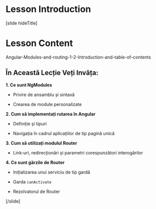 # Lesson Introduction

[slide hideTitle]

# Lesson Content

Angular-Modules-and-routing-1-2-Introduction-and-table-of-contents

## În Această Lecție Veți Invăța:

**1. Ce sunt NgModules**

- Privire de ansamblu și sintaxă

- Crearea de module personalizate

**2. Cum să implementați rutarea în Angular**

- Definiție și tipuri

- Navigația în cadrul aplicațiilor de tip pagină unică

**3. Cum să utilizați modulul Router**

- Link-uri, redirecționări și parametri corespunzători interogărilor

**4. Ce sunt gărzile de Router**

- Inițializarea unui serviciu de tip gardă

- Garda `canActivate` 

- Rezolvatorul de Router 

[/slide]
